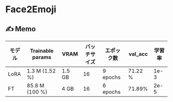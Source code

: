 # Face2Emoji

## ✍ Memo

| モデル | Trainable params | VRAM | バッチサイズ | エポック数 | val_acc | 学習率 | 
| ---- | ---- | ---- | ---- | ---- | ---- | ---- | 
| LoRA | 1.3 M (1.52 %) | 1.5 GB | 16 | 9 epochs | 71.22 % | 1e-3 | 
| FT | 85.8 M (100 %) | 4 GB | 16 | 6 epochs | 71.89% | 2e-5 |